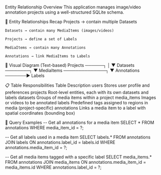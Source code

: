 Entity Relationship Overview
This application manages image/video annotation projects using a well-structured SQLite schema.

🧩 Entity Relationships Recap
    Projects → contain multiple Datasets

    Datasets → contain many MediaItems (images/videos)

    Projects → define a set of Labels

    MediaItems → contain many Annotations

    Annotations → link MediaItems to Labels


🔗 Visual Diagram (Text-based)
Projects ──────┐
               │
               ▼
           Datasets ────────┐
                            ▼
                      MediaItems ──────────────┐
                                              ▼
                                        Annotations ───────► Labels


📋 Table Responsibilities
    Table	Description
    users	Stores user profile and preferences
    projects	Root-level entities, each with its own datasets and labels
    datasets	Groups of media items within a project
    media_items	Images or videos to be annotated
    labels	Predefined tags assigned to regions in media (project-specific)
    annotations	Links a media item to a label with spatial coordinates (bounding box)


🧠 Query Examples
-- Get all annotations for a media item
SELECT * FROM annotations WHERE media_item_id = ?;

-- Get all labels used in a media item
SELECT labels.*
FROM annotations
JOIN labels ON annotations.label_id = labels.id
WHERE annotations.media_item_id = ?;

-- Get all media items tagged with a specific label
SELECT media_items.*
FROM annotations
JOIN media_items ON annotations.media_item_id = media_items.id
WHERE annotations.label_id = ?;
